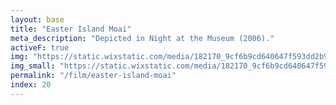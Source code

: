 ```yaml
---
layout: base
title: "Easter Island Moai"
meta_description: "Depicted in Night at the Museum (2006)."
activeF: true
img: "https://static.wixstatic.com/media/182170_9cf6b9cd640647f593dd2b90b86b2e60~mv2.jpg"
img_small: "https://static.wixstatic.com/media/182170_9cf6b9cd640647f593dd2b90b86b2e60~mv2.jpg"
permalink: "/film/easter-island-moai"
index: 20
---
```

